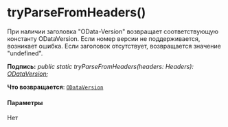 # <a name="tryparsefromheaders"></a>tryParseFromHeaders()




При наличии заголовка "OData-Version" возвращает соответствующую константу ODataVersion. Если номер версии не поддерживается, возникает ошибка. Если заголовок отсутствует, возвращается значение "undefined".

**Подпись:** _public static tryParseFromHeaders(headers: Headers): [ODataVersion](../sp-http/odataversion.md);_

**Что возвращается**: [`ODataVersion`](../sp-http/odataversion.md)





#### <a name="parameters"></a>Параметры
Нет


